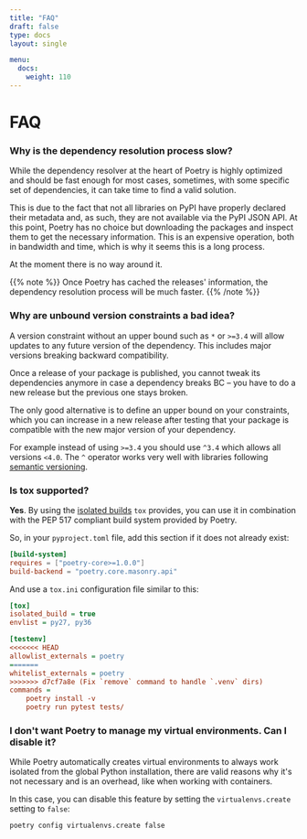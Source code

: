 ```yaml
---
title: "FAQ"
draft: false
type: docs
layout: single

menu:
  docs:
    weight: 110
---
```


# FAQ

### Why is the dependency resolution process slow?

While the dependency resolver at the heart of Poetry is highly optimized and
should be fast enough for most cases, sometimes, with some specific set of dependencies,
it can take time to find a valid solution.

This is due to the fact that not all libraries on PyPI have properly declared their metadata
and, as such, they are not available via the PyPI JSON API. At this point, Poetry has no choice
but downloading the packages and inspect them to get the necessary information. This is an expensive
operation, both in bandwidth and time, which is why it seems this is a long process.

At the moment there is no way around it.

{{% note %}}
Once Poetry has cached the releases' information, the dependency resolution process
will be much faster.
{{% /note %}}

### Why are unbound version constraints a bad idea?

A version constraint without an upper bound such as `*` or `>=3.4` will allow updates to any future version of the dependency.
This includes major versions breaking backward compatibility.

Once a release of your package is published, you cannot tweak its dependencies anymore in case a dependency breaks BC
– you have to do a new release but the previous one stays broken.

The only good alternative is to define an upper bound on your constraints,
which you can increase in a new release after testing that your package is compatible
with the new major version of your dependency.

For example instead of using `>=3.4` you should use `^3.4` which allows all versions `<4.0`.
The `^` operator works very well with libraries following [semantic versioning](https://semver.org).

### Is tox supported?

**Yes**. By using the [isolated builds](https://tox.readthedocs.io/en/latest/config.html#conf-isolated_build) `tox` provides,
you can use it in combination with the PEP 517 compliant build system provided by Poetry.

So, in your `pyproject.toml` file, add this section if it does not already exist:

```toml
[build-system]
requires = ["poetry-core>=1.0.0"]
build-backend = "poetry.core.masonry.api"
```

And use a `tox.ini` configuration file similar to this:

```INI
[tox]
isolated_build = true
envlist = py27, py36

[testenv]
<<<<<<< HEAD
allowlist_externals = poetry
=======
whitelist_externals = poetry
>>>>>>> d7cf7a8e (Fix `remove` command to handle `.venv` dirs)
commands =
    poetry install -v
    poetry run pytest tests/
```

### I don't want Poetry to manage my virtual environments. Can I disable it?

While Poetry automatically creates virtual environments to always work isolated
from the global Python installation, there are valid reasons why it's not necessary
and is an overhead, like when working with containers.

In this case, you can disable this feature by setting the `virtualenvs.create` setting to `false`:

```bash
poetry config virtualenvs.create false
```
